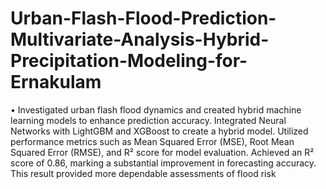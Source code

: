 # Urban-Flash-Flood-Prediction-Multivariate-Analysis-Hybrid-Precipitation-Modeling-for-Ernakulam
• Investigated urban flash flood dynamics and created hybrid machine learning models to enhance prediction accuracy. Integrated Neural Networks with LightGBM and XGBoost to create a hybrid model. Utilized performance metrics such as Mean Squared Error (MSE), Root Mean Squared Error (RMSE), and R² score for model evaluation. Achieved an R² score of 0.86, marking a substantial improvement in forecasting accuracy. This result provided more
dependable assessments of flood risk
